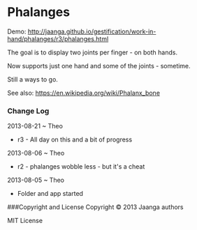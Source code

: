 Phalanges
=========

Demo: http://jaanga.github.io/gestification/work-in-hand/phalanges/r3/phalanges.html

The goal is to display two joints per finger - on both hands.

Now supports just one hand and some of the joints - sometime.

Still a ways to go.

See also: https://en.wikipedia.org/wiki/Phalanx_bone

### Change Log

2013-08-21 ~ Theo
* r3 - All day on this and a bit of progress

2013-08-06 ~ Theo
* r2 - phalanges wobble less - but it's a cheat

2013-08-05 ~ Theo
* Folder and app started


###Copyright and License
Copyright &copy; 2013 Jaanga authors

MIT License